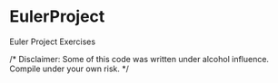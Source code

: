 # EulerProject
Euler Project Exercises


/*
  Disclaimer:
  Some of this code was written under alcohol influence.
  Compile under your own risk.
*/
